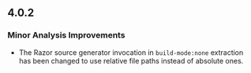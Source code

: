 ## 4.0.2

### Minor Analysis Improvements

* The Razor source generator invocation in `build-mode:none` extraction has been changed to use relative file paths instead of absolute ones.
